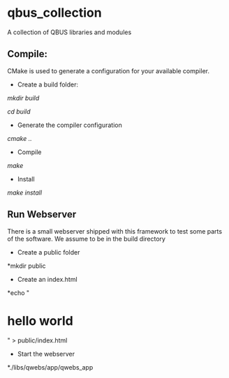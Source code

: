 # qbus_collection
A collection of QBUS libraries and modules

## Compile:

CMake is used to generate a configuration for your available compiler.

- Create a build folder:

*mkdir build*

*cd build*

- Generate the compiler configuration

*cmake ..*

- Compile

*make*

- Install

*make install*

## Run Webserver

There is a small webserver shipped with this framework to test some parts of the software. We assume to be in the build directory

- Create a public folder

*mkdir public

- Create an index.html

*echo "<h1>hello world</h1>" > public/index.html

- Start the webserver

*./libs/qwebs/app/qwebs_app

